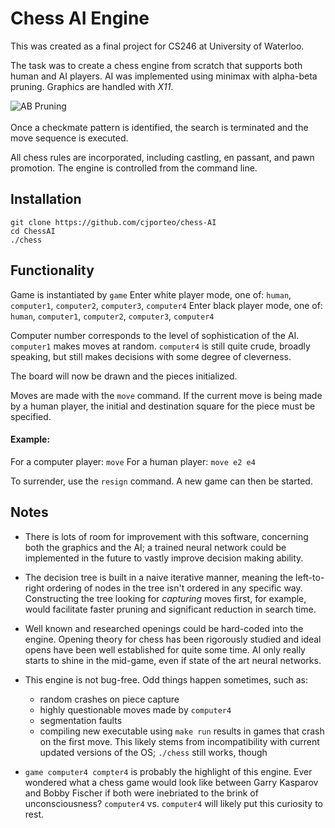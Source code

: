 # Chess AI Engine

This was created as a final project for CS246 at University of Waterloo.

The task was to create a chess engine from scratch that supports both human and AI players. AI was implemented using minimax with alpha-beta pruning. Graphics are handled with *X11*.

![AB Pruning](https://scontent-yyz1-1.xx.fbcdn.net/v/t1.15752-9/69336075_487777005102422_277070960195010560_n.png?_nc_cat=103&_nc_oc=AQnNEzIzuslfjTOVNKuk44F6mdqMWATLfQO7c65XMIDe073hFaIDkzefY_ECGhio1xI&_nc_ht=scontent-yyz1-1.xx&oh=82ca36d40f740d8ba5bbe7556b50d390&oe=5E015999)
<br>
<br>
Once a checkmate pattern is identified, the search is terminated and the move sequence is executed.

All chess rules are incorporated, including castling, en passant, and pawn promotion. The engine is controlled from the command line.

## Installation

``git clone https://github.com/cjporteo/chess-AI``
<br>
``cd ChessAI``
<br>
``./chess``

## Functionality

Game is instantiated by ``game``
Enter white player mode, one of: ``human``, ``computer1``, ``computer2``, ``computer3``, ``computer4``
Enter black player mode, one of: ``human``, ``computer1``, ``computer2``, ``computer3``, ``computer4``

Computer number corresponds to the level of sophistication of the AI. ``computer1`` makes moves at random. ``computer4`` is still quite crude, broadly speaking, but still makes decisions with some degree of cleverness.

The board will now be drawn and the pieces initialized.

Moves are made with the ``move`` command. If the current move is being made by a human player, the initial and destination square for the piece must be specified.

#### Example:
For a computer player: ``move``
For a human player: ``move e2 e4``

To surrender, use the ``resign`` command. A new game can then be started.

## Notes

 - There is lots of room for improvement with this software, concerning both the graphics and the AI; a trained neural network could be implemented in the future to vastly improve decision making ability.
 
- The decision tree is built in a naive iterative manner, meaning the left-to-right ordering of nodes in the tree isn't ordered in any specific way. Constructing the tree looking for *capturing* moves first, for example, would facilitate faster pruning and significant reduction in search time.

- Well known and researched openings could be hard-coded into the engine. Opening theory for chess has been rigorously studied and ideal opens have been well established for quite some time. AI only really starts to shine in the mid-game, even if state of the art neural networks.

- This engine is not bug-free. Odd things happen sometimes, such as:
	 - random crashes on piece capture
	 - highly questionable moves made by ``computer4``
	 - segmentation faults
	 - compiling new executable using ``make run`` results in games that crash on the first move. This likely stems from incompatibility with current updated versions of the OS; ``./chess`` still works, though
- ``game computer4 compter4`` is probably the highlight of this engine. Ever wondered what a chess game would look like between Garry Kasparov and Bobby Fischer if both were inebriated to the brink of unconsciousness? ``computer4`` vs. ``computer4`` will likely put this curiosity to rest.
